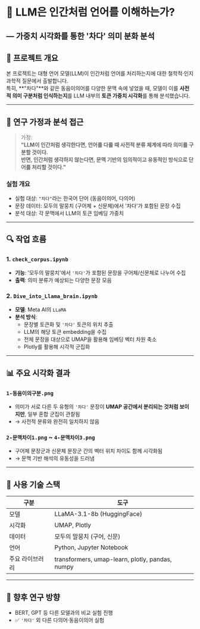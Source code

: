 # 🧠 LLM은 인간처럼 언어를 이해하는가?  
## ― 가중치 시각화를 통한 '차다' 의미 분화 분석

## 🧭 프로젝트 개요

본 프로젝트는 대형 언어 모델(LLM)이 인간처럼 언어를 처리하는지에 대한 철학적·인지과학적 질문에서 출발합니다.  
특히, **"차다"**와 같은 동음이의어를 다양한 문맥 속에 넣었을 때, 모델이 이를 **사전적 의미 구분처럼 인식하는지**를 LLM 내부의 **토큰 가중치 시각화**를 통해 분석했습니다.

---

## 🧪 연구 가정과 분석 접근

> 가정:  
> **"LLM이 인간처럼 생각한다면, 언어를 다룰 때 사전적 분류 체계에 따라 의미를 구분할 것이다.  
> 반면, 인간처럼 생각하지 않는다면, 문맥 기반의 임의적이고 유동적인 방식으로 단어를 처리할 것이다."**

### 실험 개요
- 실험 대상: `"차다"`라는 한국어 단어 (동음이의어, 다의어)
- 문장 데이터: 모두의 말뭉치 (구어체 + 신문체)에서 '차다'가 포함된 문장 수집
- 분석 대상: 각 문맥에서 LLM의 토큰 임베딩 가중치

---

## 🔍 작업 흐름

### 1. `check_corpus.ipynb`
- **기능**: '모두의 말뭉치'에서 `'차다'`가 포함된 문장을 구어체/신문체로 나누어 수집
- **출력**: 의미 분류가 예상되는 다양한 문장 모음

### 2. `Dive_into_Llama_brain.ipynb`
- **모델**: Meta AI의 `LLaMA`
- **분석 방식**:
  - 문장별 토큰화 및 `'차다'` 토큰의 위치 추출
  - LLM의 해당 토큰 embedding을 수집
  - 전체 문장을 대상으로 UMAP을 활용해 임베딩 벡터 차원 축소
  - Plotly를 활용해 시각적 군집화

---

## 📊 주요 시각화 결과

### `1-동음이의구분.png`
- 의미가 서로 다른 두 유형의 `'차다'` 문장이 **UMAP 공간에서 분리되는 것처럼 보이지만**, 일부 혼합 군집이 관찰됨  
- → 사전적 분류와 완전히 일치하지 않음

### `2-문맥차이1.png` ~ `4-문맥차이3.png`
- 구어체 문장군과 신문체 문장군 간의 벡터 위치 차이도 함께 시각화됨  
- → 문맥 기반 해석의 유동성을 드러냄

---

## 🧰 사용 기술 스택

| 구분 | 도구 |
|------|------|
| 모델 | LLaMA-3.1-8b (HuggingFace) |
| 시각화 | UMAP, Plotly |
| 데이터 | 모두의 말뭉치 (구어, 신문) |
| 언어 | Python, Jupyter Notebook |
| 주요 라이브러리 | transformers, umap-learn, plotly, pandas, numpy |

---

## 🔮 향후 연구 방향

- BERT, GPT 등 다른 모델과의 비교 실험 진행
- ✅ `'차다'` 외 다른 다의어·동음이의어 실험
